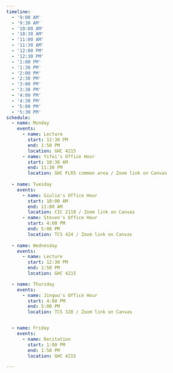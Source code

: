 ```yaml
---
timeline:
  - '9:00 AM'
  - '9:30 AM'
  - '10:00 AM'
  - '10:30 AM'
  - '11:00 AM'
  - '11:30 AM'
  - '12:00 PM'
  - '12:30 PM'
  - '1:00 PM'
  - '1:30 PM'
  - '2:00 PM'
  - '2:30 PM'
  - '3:00 PM'
  - '3:30 PM'
  - '4:00 PM'
  - '4:30 PM'
  - '5:00 PM'
  - '5:30 PM'
schedule:
  - name: Monday
    events:
      - name: Lecture
        start: 12:30 PM 
        end: 1:50 PM 
        location: GHC 4215
      - name: Yifei's Office Hour
        start: 10:30 AM 
        end: 11:30 PM 
        location: GHC FLR5 common area / Zoom link on Canvas
      
  - name: Tuesday
    events:
      - name: Giulia's Office Hour
        start: 10:00 AM
        end: 11:00 AM
        location: CIC 2118 / Zoom link on Canvas
      - name: Steven's Office Hour
        start: 4:00 PM
        end: 5:00 PM
        location: TCS 424 / Zoom link on Canvas
      
  - name: Wednesday
    events:
      - name: Lecture
        start: 12:30 PM
        end: 1:50 PM
        location: GHC 4215

  - name: Thursday
    events:
      - name: Jingwu's Office Hour
        start: 4:00 PM
        end: 5:00 PM
        location: TCS 320 / Zoom link on Canvas


  - name: Friday
    events:
      - name: Recitation
        start: 1:00 PM
        end: 1:50 PM
        location: GHC 4215

---
```

